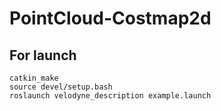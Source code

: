 # PointCloud-Costmap2d

## For launch
```
catkin_make 
source devel/setup.bash
roslaunch velodyne_description example.launch
```

